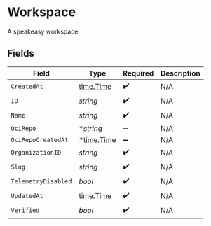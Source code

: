 # Workspace

A speakeasy workspace


## Fields

| Field                                      | Type                                       | Required                                   | Description                                |
| ------------------------------------------ | ------------------------------------------ | ------------------------------------------ | ------------------------------------------ |
| `CreatedAt`                                | [time.Time](https://pkg.go.dev/time#Time)  | :heavy_check_mark:                         | N/A                                        |
| `ID`                                       | *string*                                   | :heavy_check_mark:                         | N/A                                        |
| `Name`                                     | *string*                                   | :heavy_check_mark:                         | N/A                                        |
| `OciRepo`                                  | **string*                                  | :heavy_minus_sign:                         | N/A                                        |
| `OciRepoCreatedAt`                         | [*time.Time](https://pkg.go.dev/time#Time) | :heavy_minus_sign:                         | N/A                                        |
| `OrganizationID`                           | *string*                                   | :heavy_check_mark:                         | N/A                                        |
| `Slug`                                     | *string*                                   | :heavy_check_mark:                         | N/A                                        |
| `TelemetryDisabled`                        | *bool*                                     | :heavy_check_mark:                         | N/A                                        |
| `UpdatedAt`                                | [time.Time](https://pkg.go.dev/time#Time)  | :heavy_check_mark:                         | N/A                                        |
| `Verified`                                 | *bool*                                     | :heavy_check_mark:                         | N/A                                        |
